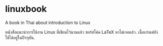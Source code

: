# linuxbook
A book in Thai about introduction to Linux

หนังสือแนะนำการใช้งาน Linux ที่เขียนไว้นานแล้ว ซอร์สโค้ด LaTeX หาไม่เจอแล้ว. เนื้อเก่าแต่ยังใช้ได้อยู่ในปัจจุบัน.
